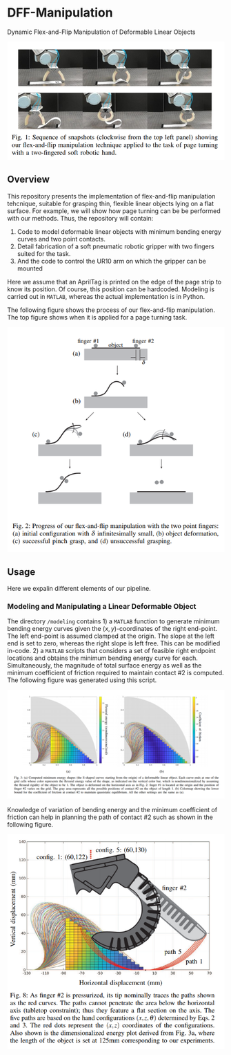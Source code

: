# DFF-Manipulation
Dynamic Flex-and-Flip Manipulation of Deformable Linear Objects

![figure1](media/fig1)


## Overview
This repository presents the implementation of flex-and-flip
manipulation tehcnique, suitable for grasping thin, flexible linear
objects lying on a flat surface. For example, we will show how page turning can be be performed with our methods.
Thus, the repository will contain:
1. Code to model deformable linear objects with minimum bending energy curves and two point contacts.
2. Detail fabrication of a soft pneumatic robotic gripper with two fingers suited for the task.
3. And the code to control the UR10 arm on which the gripper can be mounted

Here we assume that an AprilTag is printed on the edge of the page strip to know its position. Of course, this position can be hardcoded.
Modeling is carried out in `MATLAB`, whereas the actual implementation is in Python. 

The following figure shows the process of our flex-and-flip manipulation. The top figure shows when it is applied for a page turning task.

![figure2](media/fig2)


## Usage
Here we expalin different elements of our pipeline.

### Modeling and Manipulating a Linear Deformable Object
The directory `/modeling` contains 1) a `MATLAB` function to generate minimum bending energy curves given the $(x,y)$-coordinates of the right end-point. The left end-point is assumed clamped at the origin. The slope at the left end is set to zero, whereas the right slope is left free. This can be modified in-code.
2) a `MATLAB` scripts that considers a set of feasible right endpoint locations and obtains the minimum bending energy curve for each. Simultaneously, the magnitude of total surface energy as well as the minimum coefficient of friction required to maintain contact \#2 is computed. The following figure was generated using this script.

![figure3](media/fig3)


Knowledge of variation of bending energy and the minimum coefficient of friction can help in planning the path of contact \#2 such as shown in the following figure.

![figure](media/fig8)
